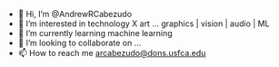 - 👋 Hi, I’m @AndrewRCabezudo
- 👀 I’m interested in technology X art ... graphics | vision | audio | ML
- 🌱 I’m currently learning machine learning 
- 💞️ I’m looking to collaborate on ...
- 📫 How to reach me arcabezudo@dons.usfca.edu

<!---
AndrewRCabezudo/AndrewRCabezudo is a ✨ special ✨ repository because its `README.md` (this file) appears on your GitHub profile.
You can click the Preview link to take a look at your changes.
--->
